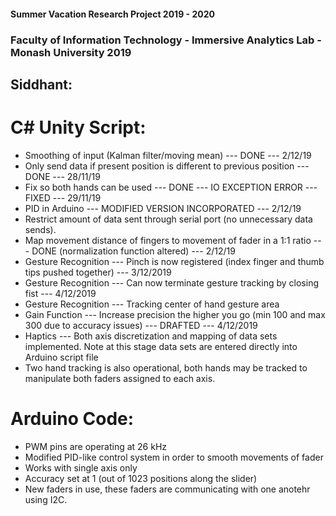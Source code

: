 #### Summer Vacation Research Project 2019 - 2020 

### Faculty of Information Technology - Immersive Analytics Lab - Monash University 2019

## Siddhant:

# C# Unity Script:
 * Smoothing of input (Kalman filter/moving mean) --- DONE --- 2/12/19
 * Only send data if present position is different to previous position --- DONE --- 28/11/19
 * Fix so both hands can be used --- DONE --- IO EXCEPTION ERROR --- FIXED --- 29/11/19
 * PID in Arduino --- MODIFIED VERSION INCORPORATED --- 2/12/19
 * Restrict amount of data sent through serial port (no unnecessary data sends).
 * Map movement distance of fingers to movement of fader in a 1:1 ratio --- DONE (normalization function altered) --- 2/12/19
 * Gesture Recognition --- Pinch is now registered (index finger and thumb tips pushed together) --- 3/12/2019
 * Gesture Recognition --- Can now terminate gesture tracking by closing fist --- 4/12/2019
 * Gesture Recognition --- Tracking center of hand gesture area
 * Gain Function --- Increase precision the higher you go (min 100 and max 300 due to accuracy issues) --- DRAFTED --- 4/12/2019
 * Haptics --- Both axis discretization and mapping of data sets implemented. Note at this stage data sets are entered directly into          Arduino script file
 * Two hand tracking is also operational, both hands may be tracked to manipulate both faders assigned to each axis.
 
# Arduino Code:
* PWM pins are operating at 26 kHz
* Modified PID-like control system in order to smooth movements of fader
* Works with single axis only
* Accuracy set at 1 (out of 1023 positions along the slider)
* New faders in use, these faders are communicating with one anotehr using I2C.
